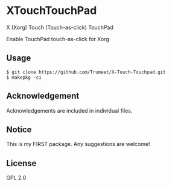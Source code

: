 # XTouchTouchPad

X (Xorg) Touch (Touch-as-click) TouchPad

Enable TouchPad touch-as-click for Xorg

## Usage

```shell
$ git clone https://github.com/Trumeet/X-Touch-Touchpad.git
$ makepkg -ci
```

## Acknowledgement

Acknowledgements are included in individual files.

## Notice

This is my FIRST package. Any suggestions are welcome!

## License

GPL 2.0
